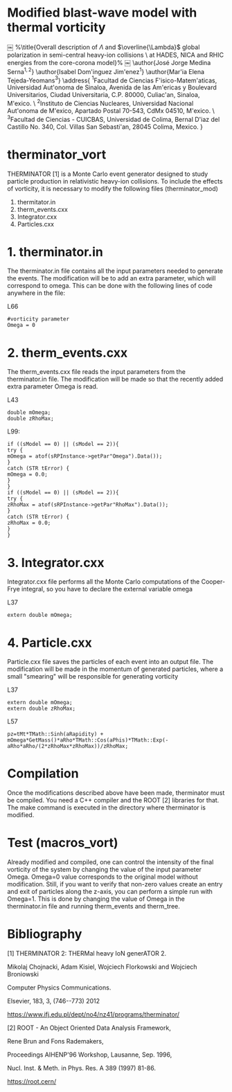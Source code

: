 # Modified blast-wave model with thermal vorticity
￼
%\title{Overall description of $\Lambda$ and $\overline{\Lambda}$ global polarization in semi-central heavy-ion collisions \\ at HADES, NICA and RHIC energies from the core-corona model}%
￼
\author{José Jorge Medina Serna$^{1,2}$}
\author{Isabel Dom\'inguez Jim\'enez$^1$}
\author{Mar\'ia Elena Tejeda-Yeomans$^{3}$}
  \address{
  $^{1}$Facultad de Ciencias F\'isico-Matem\'aticas, Universidad Aut\'onoma de Sinaloa, Avenida de las Am\'ericas y Boulevard Universitarios, Ciudad Universitaria, C.P. 80000, Culiac\'an, Sinaloa, M\'exico. \\
  $^{2}$Instituto de Ciencias Nucleares, Universidad Nacional Aut\'onoma de M\'exico, Apartado Postal 70-543, CdMx 04510, M\'exico. \\
  $^{3}$Facultad de Ciencias - CUICBAS, Universidad de Colima, Bernal D\'iaz del Castillo No. 340, Col. Villas San Sebasti\'an, 28045 Colima, Mexico.
  }
  
  # therminator_vort

THERMINATOR [1] is a Monte Carlo event generator designed to study particle production in relativistic heavy-ion collisions. To include the effects of vorticity, it is necessary to modify the following files (therminator_mod)

1. thermitator.in
2. therm_events.cxx
3. Integrator.cxx
4. Particles.cxx


# 1. therminator.in

The therminator.in file contains all the input parameters needed to generate the events. The modification will be to add an extra parameter, which will correspond to omega. This can be done with the following lines of code anywhere in the file:

L66 
```
#vorticity parameter
Omega = 0
```

# 2. therm_events.cxx

The therm_events.cxx file reads the input parameters from the therminator.in file. The modification will be made so that the recently added extra parameter Omega is read. 

L43 
```
double mOmega;
double zRhoMax;
```
L99:
```
if ((sModel == 0) || (sModel == 2)){
try {
mOmega = atof(sRPInstance->getPar"Omega").Data());
}
catch (STR tError) {
mOmega = 0.0;
}
}
if ((sModel == 0) || (sModel == 2)){
try {
zRhoMax = atof(sRPInstance->getPar"RhoMax").Data());
}
catch (STR tError) {
zRhoMax = 0.0;
}
}
```
# 3. Integrator.cxx

Integrator.cxx file performs all the Monte Carlo computations of the Cooper-Frye integral, so you have to declare the external variable omega

L37 
```
extern double mOmega;
```

# 4. Particle.cxx

Particle.cxx file saves the particles of each event into an output file. The modification will be made in the momentum of generated particles, where a small "smearing" will be responsible for generating vorticity 


L37 
```
extern double mOmega;
extern double zRhoMax;
```

L57 
```
pz=tMt*TMath::Sinh(aRapidity) + mOmega*GetMass()*aRho*TMath::Cos(aPhis)*TMath::Exp(-aRho*aRho/(2*zRhoMax*zRhoMax))/zRhoMax;
```

# Compilation
Once the modifications described above have been made, therminator must be compiled. You need a C++ compiler and the ROOT [2] libraries for that. The make command is executed in the directory where therminator is modified.

# Test (macros_vort)
Already modified and compiled, one can control the intensity of the final vorticity of the system by changing the value of the input parameter Omega. Omega=0 value corresponds to the original model without modification. Still, if you want to verify that non-zero values ​​create an entry and exit of particles along the z-axis, you can perform a simple run with Omega=1. This is done by changing the value of Omega in the therminator.in file and running therm\_events and therm\_tree.

# Bibliography
[1] THERMINATOR 2: THERMal heavy IoN generATOR 2.

Mikolaj Chojnacki, Adam Kisiel, Wojciech Florkowski and Wojciech Broniowski

Computer Physics Communications.

Elsevier, 183, 3, (746--773) 2012

https://www.ifj.edu.pl/dept/no4/nz41/programs/therminator/

[2] ROOT - An Object Oriented Data Analysis Framework,

Rene Brun and Fons Rademakers, 

Proceedings AIHENP'96 Workshop, Lausanne, Sep. 1996,

Nucl. Inst. & Meth. in Phys. Res. A 389 (1997) 81-86.

https://root.cern/

